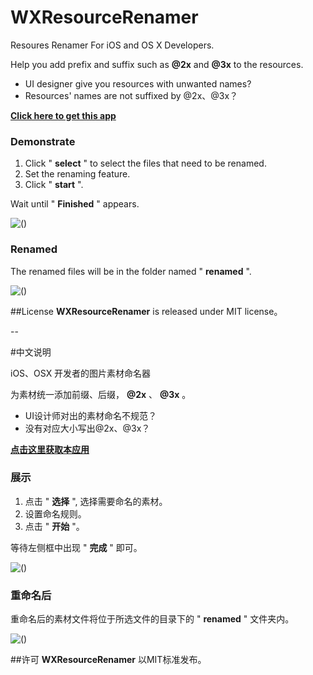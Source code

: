 # WXResourceRenamer
Resoures Renamer For iOS and OS X Developers. 

Help you add prefix and suffix such as **@2x** and **@3x** to the resources.

* UI designer give you resources with unwanted names?
* Resources' names are not suffixed by @2x、@3x？

[__Click here to get this app__](http://welkin-xie.oss-cn-shenzhen.aliyuncs.com/Resource%20Renamer.app.zip)

### Demonstrate
1. Click " **select** " to select the files that need to be renamed.
2. Set the renaming feature.
3. Click " **start** ".

Wait until " **Finished** " appears.
 
![()](http://7xneqd.com1.z0.glb.clouddn.com/23_2.png)

### Renamed
The renamed files will be in the folder named " **renamed** ".

![()](http://7xneqd.com1.z0.glb.clouddn.com/rename_results.png)


##License
**WXResourceRenamer** is released under MIT license。

--

#中文说明


iOS、OSX 开发者的图片素材命名器

为素材统一添加前缀、后缀， **@2x** 、 **@3x** 。

* UI设计师对出的素材命名不规范？
* 没有对应大小写出@2x、@3x？

[__点击这里获取本应用__](http://welkin-xie.oss-cn-shenzhen.aliyuncs.com/Resource%20Renamer.app.zip)

### 展示
1. 点击 " **选择** ", 选择需要命名的素材。
2. 设置命名规则。
3. 点击 " **开始** "。

等待左侧框中出现 " **完成** " 即可。
 
![()](http://7xneqd.com1.z0.glb.clouddn.com/rename_frame.png)

### 重命名后
重命名后的素材文件将位于所选文件的目录下的 " **renamed** " 文件夹内。

![()](http://7xneqd.com1.z0.glb.clouddn.com/rename_results.png)


##许可
**WXResourceRenamer** 以MIT标准发布。